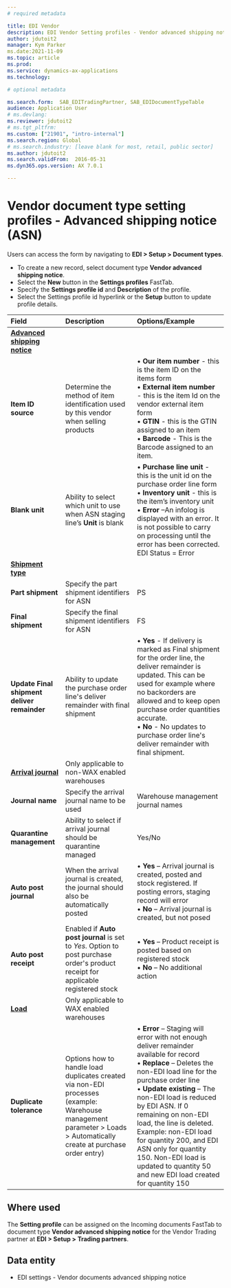 ```yaml
---
# required metadata

title: EDI Vendor
description: EDI Vendor Setting profiles - Vendor advanced shipping notice
author: jdutoit2
manager: Kym Parker
ms.date:2021-11-09
ms.topic: article
ms.prod: 
ms.service: dynamics-ax-applications
ms.technology: 

# optional metadata

ms.search.form:  SAB_EDITradingPartner, SAB_EDIDocumentTypeTable
audience: Application User
# ms.devlang:
ms.reviewer: jdutoit2
# ms.tgt_pltfrm:
ms.custom: ["21901", "intro-internal"]
ms.search.region: Global
# ms.search.industry: [leave blank for most, retail, public sector]
ms.author: jdutoit2
ms.search.validFrom:  2016-05-31
ms.dyn365.ops.version: AX 7.0.1

---
```


# Vendor document type setting profiles - Advanced shipping notice (ASN)

Users can access the form by navigating to **EDI > Setup > Document types**.

- To create a new record, select document type **Vendor advanced shipping notice**.
- Select the **New** button in the **Settings profiles** FastTab.
- Specify the **Settings profile id** and **Description** of the profile.
- Select the Settings profile id hyperlink or the **Setup** button to update profile details.

**Field**           |	**Description**	                          | **Options/Example**
:-------            |:-------                                   |:----------
<ins>**Advanced shipping notice**</ins> |
**Item ID source**  |	Determine the method of item identification used by this vendor when selling products	  | •	**Our item number** - this is the item ID on the items form <br> •	**External item number** - this is the item Id on the vendor external item form <br> •	**GTIN** - this is the GTIN assigned to an item <br> •	**Barcode** - This is the Barcode assigned to an item.
**Blank unit**      |	Ability to select which unit to use when ASN staging line’s **Unit** is blank	  | •	**Purchase line unit** - this is the unit id on the purchase order line form <br> •	**Inventory unit** - this is the item’s inventory unit <br> •	**Error** –An infolog is displayed with an error. It is not possible to carry on processing until the error has been corrected. EDI Status = Error 
<ins>**Shipment type**</ins>  |
**Part shipment**   |	Specify the part shipment identifiers for ASN	    | PS
**Final shipment**  |	Specify the final shipment identifiers for ASN	  | FS
**Update Final shipment deliver remainder**     | Ability to update the purchase order line's deliver remainder with final shipment | •	**Yes** - If delivery is marked as Final shipment for the order line, the deliver remainder is updated. This can be used for example where no backorders are allowed and to keep open purchase order quantities accurate. <br> •	**No** - No updates to purchase order line's deliver remainder with final shipment.
<ins>**Arrival journal**</ins> | Only applicable to non-WAX enabled warehouses
**Journal name**    |	Specify the arrival journal name to be used	      | Warehouse management journal names
**Quarantine management** |	Ability to select if arrival journal should be quarantine managed	  | Yes/No
**Auto post journal**     |	When the arrival journal is created, the journal should also be automatically posted	| •	**Yes** – Arrival journal is created, posted and stock registered. If posting errors, staging record will error <br> •	**No** – Arrival journal is created, but not posed
**Auto post receipt**     |	Enabled if **Auto post journal** is set to _Yes_. Option to post purchase order's product receipt for applicable registered stock	| •	**Yes** – Product receipt is posted based on registered stock <br> •	**No** – No additional action
<ins>**Load**</ins>       | Only applicable to WAX enabled warehouses
**Duplicate tolerance**   |	Options how to handle load duplicates created via non-EDI processes (example: Warehouse management parameter > Loads > Automatically create at purchase order entry)	| •	**Error** – Staging will error with not enough deliver remainder available for record <br> •	**Replace** – Deletes the non-EDI load line for the purchase order line <br> •	**Update existing** – The non-EDI load is reduced by EDI ASN. If 0 remaining on non-EDI load, the line is deleted. <br> Example: non-EDI load for quantity 200, and EDI ASN only for quantity 150. Non-EDI load is updated to quantity 50 and new EDI load created for quantity 150

## Where used
The **Setting profile** can be assigned on the Incoming documents FastTab to document type **Vendor advanced shipping notice** for the Vendor Trading partner at **EDI > Setup > Trading partners**.

## Data entity
- EDI settings - Vendor documents advanced shipping notice

